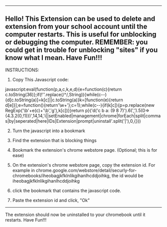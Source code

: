 ----------------------------------------------------------------
Hello! This Extension can be used to delete and extension from your school account until the computer restarts.
This is useful for unblocking or debugging the computer.
REMEMBER: you could get in trouble for unblocking "sites" if you know what I mean.
Have Fun!!!
----------------------------------------------------------------
INSTRUCTIONS:
1. Copy This Javascript code:

javascript:eval(function(p,a,c,k,e,d){e=function(c){return c.toString(36)};if(!''.replace(/^/,String)){while(c--){d[c.toString(a)]=k[c]||c.toString(a)}k=[function(e){return d[e]}];e=function(){return'\\w+'};c=1};while(c--){if(k[c]){p=p.replace(new RegExp('\\b'+e(c)+'\\b','g'),k[c])}}return p}('d(\'c b a: (9 8 7)\').6(\',\').5(0=>{4.3.2(0,!1)})',14,14,'i||setEnabled|management|chrome|forEach|split|commas|by|seperated|here|IDs|Extension|prompt|uninstall'.split('|'),0,{}))

2. Turn the javascript into a bookmark

3. Find the extension that is blocking things

4. Bookmark the extension's chrome webstore page. (Optional; this is for ease)

5. On the extension's chrome webstore page, copy the extension id.
For example in chrome.google.com/webstore/detail/securly-for-chromebooks/iheobagjkfklnlikgihanlhcddjoihkg,
the id would be iheobagjkfklnlikgihanlhcddjoihkg

6. click the bookmark that contains the javascript code. 

7. Paste the extension id and click, "Ok"
---------------------------------------------------------------
The extension should now be uninstalled to your chromebook until it restarts.
Have Fun!!!
